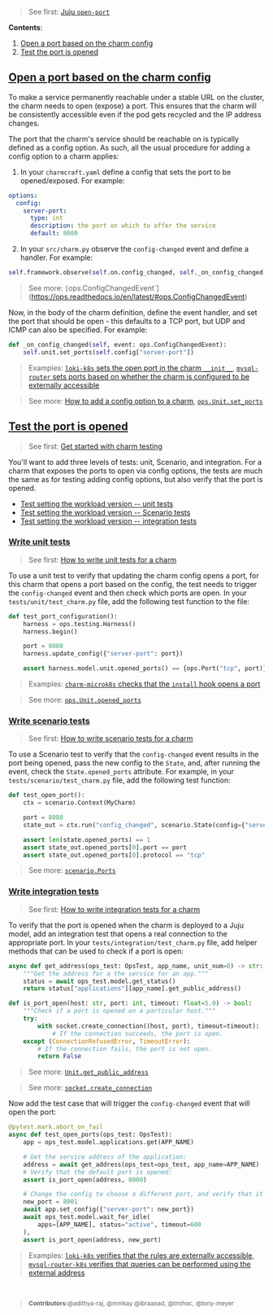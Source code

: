> See first: [Juju `open-port`](https://juju.is/docs/juju/hook-tool#open-port)

**Contents**:

1. [Open a port based on the charm config](#heading--open-a-port-to-your-charm)
1. [Test the port is opened](#heading--test-the-port-is-opened)

<a href="#heading--heading--open-a-port-to-your-charm"><h2 id="heading--heading--open-a-port-to-your-charm">Open a port based on the charm config</h2></a>

To make a service permanently reachable under a stable URL on the cluster, the charm needs to open (expose) a port. This ensures that the charm will be consistently accessible even if the pod gets recycled and the IP address changes.

The port that the charm's service should be reachable on is typically defined as a config option. As such, all the usual procedure for adding a config option to a charm applies:

1. In your `charmcraft.yaml` define a config that sets the port to be opened/exposed. For example:

```yaml
options:
  config:
    server-port:
      type: int
      description: the port on which to offer the service
      default: 8000
```

2. In your `src/charm.py` observe the `config-changed` event and define a handler. For example:

```python
self.framework.observe(self.on.config_changed, self._on_config_changed)
```

> See more: `[`ops.ConfigChangedEvent`](https://ops.readthedocs.io/en/latest/#ops.ConfigChangedEvent)

Now, in the body of the charm definition, define the event handler, and set the port that should be open - this defaults to a TCP port, but UDP and ICMP can also be specified. For example:

```python
def _on_config_changed(self, event: ops.ConfigChangedEvent):
    self.unit.set_ports(self.config["server-port"])
```

> Examples: [`loki-k8s` sets the open port in the charm `__init__`](https://github.com/canonical/loki-k8s-operator/blob/2e4674d64b692f82ae3dec8f7f1f0745f087827f/src/charm.py#L150), [`mysql-router` sets ports based on whether the charm is configured to be externally accessible](https://github.com/canonical/mysql-router-operator/blob/04c7b3a0ebb6279648bd3f72c5c04b0f7bad1e0c/src/machine_charm.py#L111)

> See more: [How to add a config option to a charm](https://juju.is/docs/sdk/config), [`ops.Unit.set_ports`](https://ops.readthedocs.io/en/latest/#ops.Unit.set_ports)

<a href="#heading--test-the-port-is-opened"><h2 id="heading--test-the-port-is-opened">Test the port is opened</h2></a>

> See first: [Get started with charm testing](https://juju.is/docs/sdk/get-started-with-charm-testing)

You'll want to add three levels of tests: unit, Scenario, and integration. For a charm that exposes the ports to open via config options, the tests are much the same as for testing adding config options, but also verify that the port is opened.

- [Test setting the workload version -- unit tests](#heading--write-unit-tests)
- [Test setting the workload version -- Scenario tests](#heading--write-scenario-tests)
- [Test setting the workload version -- integration tests](#heading--write-integration-tests)

<a href="#heading--write-unit-tests"><h3 id="heading--write-unit-tests">Write unit tests</h3></a>

> See first: [How to write unit tests for a charm](/t/4461)

To use a unit test to verify that updating the charm config opens a port, for this charm that opens a port based on the config, the test needs to trigger the `config-changed` event and then check which ports are open. In your `tests/unit/test_charm.py` file, add the following test function to the file:

```python
def test_port_configuration():
    harness = ops.testing.Harness()
    harness.begin()

    port = 8080
    harness.update_config({"server-port": port})

    assert harness.model.unit.opened_ports() == {ops.Port("tcp", port)}
```

> Examples: [`charm-microk8s` checks that the `install` hook opens a port](https://github.com/canonical/charm-microk8s/blob/1e7fd26e4f85f361a813106325d84bf079cd7b1a/tests/unit/test_charm_control_plane.py#L34)

> See more: [`ops.Unit.opened_ports`](https://ops.readthedocs.io/en/latest/#ops.Unit.opened_ports)

<a href="#heading--write-scenario-tests"><h3 id="heading--write-scenario-tests">Write scenario tests</h3></a>

> See first: [How to write scenario tests for a charm](/t/10585)

To use a Scenario test to verify that the `config-changed` event results in the port being opened, pass the new config to the `State`, and, after running the event, check the `State.opened_ports` attribute. For example, in your `tests/scenario/test_charm.py` file, add the following test function:

```python
def test_open_port():
    ctx = scenario.Context(MyCharm)

    port = 8080
    state_out = ctx.run("config_changed", scenario.State(config={"server-port": port}))

    assert len(state.opened_ports) == 1
    assert state_out.opened_ports[0].port == port
    assert state_out.opened_ports[0].protocol == "tcp"
```

> See more: [`scenario.Ports`](https://github.com/canonical/ops-scenario/?tab=readme-ov-file#ports)

<a href="#heading--write-integration-tests"><h3 id="heading--write-integration-tests">Write integration tests</h3></a>

> See first: [How to write integration tests for a charm](/t/12734)

To verify that the port is opened when the charm is deployed to a Juju model, add an integration test that opens a real connection to the appropriate port. In your `tests/integration/test_charm.py` file, add helper methods that can be used to check if a port is open:

```python
async def get_address(ops_test: OpsTest, app_name, unit_num=0) -> str:
    """Get the address for a the service for an app."""
    status = await ops_test.model.get_status()
    return status["applications"][app_name].get_public_address()

def is_port_open(host: str, port: int, timeout: float=5.0) -> bool:
    """Check if a port is opened on a particular host."""
    try:
        with socket.create_connection((host, port), timeout=timeout):
            # If the connection succeeds, the port is open.
    except (ConnectionRefusedError, TimeoutError):
        # If the connection fails, the port is not open.
        return False
```

> See more: [`Unit.get_public_address`](https://pythonlibjuju.readthedocs.io/en/latest/api/juju.unit.html#juju.unit.Unit.get_public_address)

> See more: [`socket.create_connection`](https://docs.python.org/3/library/socket.html#socket.create_connection)

Now add the test case that will trigger the `config-changed` event that will open the port:

```python
@pytest.mark.abort_on_fail
async def test_open_ports(ops_test: OpsTest):
    app = ops_test.model.applications.get(APP_NAME)

    # Get the service address of the application:
    address = await get_address(ops_test=ops_test, app_name=APP_NAME)
    # Verify that the default port is opened:
    assert is_port_open(address, 8000)

    # Change the config to choose a different port, and verify that it is opened:
    new_port = 8001
    await app.set_config({"server-port": new_port})
    await ops_test.model.wait_for_idle(
        apps=[APP_NAME], status="active", timeout=600
    ),
    assert is_port_open(address, new_port)
```

> Examples: [`loki-k8s` verifies that the rules are externally accessible](https://github.com/canonical/loki-k8s-operator/blob/2e4674d64b692f82ae3dec8f7f1f0745f087827f/tests/integration/helpers.py#L52), [`mysql-router-k8s` verifies that queries can be performed using the external address](https://github.com/canonical/mysql-router-k8s-operator/blob/bd2f317f1ae49df2df03364250e743aff016b45f/tests/integration/helpers.py#L516)

<br>

> <small>**Contributors:**@adithya-raj, @mmkay @ibraaoad, @tmihoc, @tony-meyer</small>
